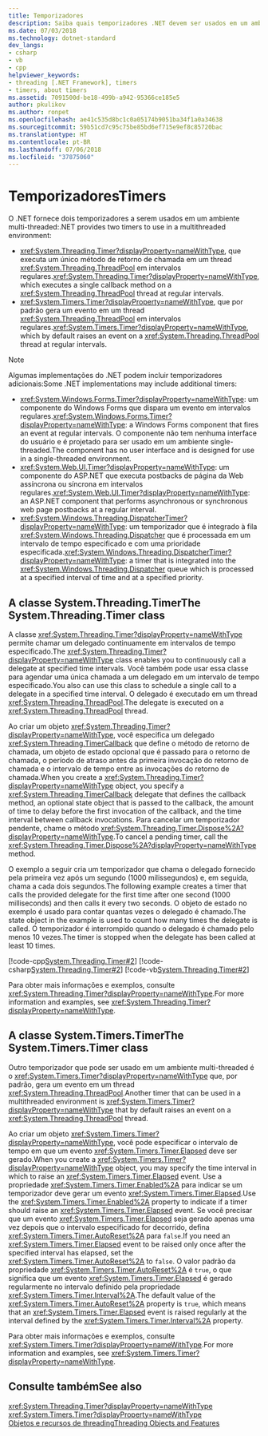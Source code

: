 ```yaml
---
title: Temporizadores
description: Saiba quais temporizadores .NET devem ser usados em um ambiente multi-threaded.
ms.date: 07/03/2018
ms.technology: dotnet-standard
dev_langs:
- csharp
- vb
- cpp
helpviewer_keywords:
- threading [.NET Framework], timers
- timers, about timers
ms.assetid: 7091500d-be18-499b-a942-95366ce185e5
author: pkulikov
ms.author: ronpet
ms.openlocfilehash: ae41c535d8bc1c0a05174b9051ba34f1a0a34638
ms.sourcegitcommit: 59b51cd7c95c75be85bd6ef715e9ef8c85720bac
ms.translationtype: HT
ms.contentlocale: pt-BR
ms.lasthandoff: 07/06/2018
ms.locfileid: "37875060"
---
```

# <a name="timers"></a><span data-ttu-id="5a886-103">Temporizadores</span><span class="sxs-lookup"><span data-stu-id="5a886-103">Timers</span></span>

<span data-ttu-id="5a886-104">O .NET fornece dois temporizadores a serem usados em um ambiente multi-threaded:</span><span class="sxs-lookup"><span data-stu-id="5a886-104">.NET provides two timers to use in a multithreaded environment:</span></span>

- <span data-ttu-id="5a886-105"><xref:System.Threading.Timer?displayProperty=nameWithType>, que executa um único método de retorno de chamada em um thread <xref:System.Threading.ThreadPool> em intervalos regulares.</span><span class="sxs-lookup"><span data-stu-id="5a886-105"><xref:System.Threading.Timer?displayProperty=nameWithType>, which executes a single callback method on a <xref:System.Threading.ThreadPool> thread at regular intervals.</span></span>
- <span data-ttu-id="5a886-106"><xref:System.Timers.Timer?displayProperty=nameWithType>, que por padrão gera um evento em um thread <xref:System.Threading.ThreadPool> em intervalos regulares.</span><span class="sxs-lookup"><span data-stu-id="5a886-106"><xref:System.Timers.Timer?displayProperty=nameWithType>, which by default raises an event on a <xref:System.Threading.ThreadPool> thread at regular intervals.</span></span>

> [!NOTE]
> <span data-ttu-id="5a886-107">Algumas implementações do .NET podem incluir temporizadores adicionais:</span><span class="sxs-lookup"><span data-stu-id="5a886-107">Some .NET implementations may include additional timers:</span></span>
>
> - <span data-ttu-id="5a886-108"><xref:System.Windows.Forms.Timer?displayProperty=nameWithType>: um componente do Windows Forms que dispara um evento em intervalos regulares.</span><span class="sxs-lookup"><span data-stu-id="5a886-108"><xref:System.Windows.Forms.Timer?displayProperty=nameWithType>: a Windows Forms component that fires an event at regular intervals.</span></span> <span data-ttu-id="5a886-109">O componente não tem nenhuma interface do usuário e é projetado para ser usado em um ambiente single-threaded.</span><span class="sxs-lookup"><span data-stu-id="5a886-109">The component has no user interface and is designed for use in a single-threaded environment.</span></span>  
> - <span data-ttu-id="5a886-110"><xref:System.Web.UI.Timer?displayProperty=nameWithType>: um componente do ASP.NET que executa postbacks de página da Web assíncrona ou síncrona em intervalos regulares.</span><span class="sxs-lookup"><span data-stu-id="5a886-110"><xref:System.Web.UI.Timer?displayProperty=nameWithType>: an ASP.NET component that performs asynchronous or synchronous web page postbacks at a regular interval.</span></span>
> - <span data-ttu-id="5a886-111"><xref:System.Windows.Threading.DispatcherTimer?displayProperty=nameWithType>: um temporizador que é integrado à fila <xref:System.Windows.Threading.Dispatcher> que é processada em um intervalo de tempo especificado e com uma prioridade especificada.</span><span class="sxs-lookup"><span data-stu-id="5a886-111"><xref:System.Windows.Threading.DispatcherTimer?displayProperty=nameWithType>: a timer that is integrated into the <xref:System.Windows.Threading.Dispatcher> queue which is processed at a specified interval of time and at a specified priority.</span></span>

## <a name="the-systemthreadingtimer-class"></a><span data-ttu-id="5a886-112">A classe System.Threading.Timer</span><span class="sxs-lookup"><span data-stu-id="5a886-112">The System.Threading.Timer class</span></span>

<span data-ttu-id="5a886-113">A classe <xref:System.Threading.Timer?displayProperty=nameWithType> permite chamar um delegado continuamente em intervalos de tempo especificado.</span><span class="sxs-lookup"><span data-stu-id="5a886-113">The <xref:System.Threading.Timer?displayProperty=nameWithType> class enables you to continuously call a delegate at specified time intervals.</span></span> <span data-ttu-id="5a886-114">Você também pode usar essa classe para agendar uma única chamada a um delegado em um intervalo de tempo especificado.</span><span class="sxs-lookup"><span data-stu-id="5a886-114">You also can use this class to schedule a single call to a delegate in a specified time interval.</span></span> <span data-ttu-id="5a886-115">O delegado é executado em um thread <xref:System.Threading.ThreadPool>.</span><span class="sxs-lookup"><span data-stu-id="5a886-115">The delegate is executed on a <xref:System.Threading.ThreadPool> thread.</span></span>

<span data-ttu-id="5a886-116">Ao criar um objeto <xref:System.Threading.Timer?displayProperty=nameWithType>, você especifica um delegado <xref:System.Threading.TimerCallback> que define o método de retorno de chamada, um objeto de estado opcional que é passado para o retorno de chamada, o período de atraso antes da primeira invocação do retorno de chamada e o intervalo de tempo entre as invocações do retorno de chamada.</span><span class="sxs-lookup"><span data-stu-id="5a886-116">When you create a <xref:System.Threading.Timer?displayProperty=nameWithType> object, you specify a <xref:System.Threading.TimerCallback> delegate that defines the callback method, an optional state object that is passed to the callback, the amount of time to delay before the first invocation of the callback, and the time interval between callback invocations.</span></span> <span data-ttu-id="5a886-117">Para cancelar um temporizador pendente, chame o método <xref:System.Threading.Timer.Dispose%2A?displayProperty=nameWithType>.</span><span class="sxs-lookup"><span data-stu-id="5a886-117">To cancel a pending timer, call the <xref:System.Threading.Timer.Dispose%2A?displayProperty=nameWithType> method.</span></span>

<span data-ttu-id="5a886-118">O exemplo a seguir cria um temporizador que chama o delegado fornecido pela primeira vez após um segundo (1000 milissegundos) e, em seguida, chama a cada dois segundos.</span><span class="sxs-lookup"><span data-stu-id="5a886-118">The following example creates a timer that calls the provided delegate for the first time after one second (1000 milliseconds) and then calls it every two seconds.</span></span> <span data-ttu-id="5a886-119">O objeto de estado no exemplo é usado para contar quantas vezes o delegado é chamado.</span><span class="sxs-lookup"><span data-stu-id="5a886-119">The state object in the example is used to count how many times the delegate is called.</span></span> <span data-ttu-id="5a886-120">O temporizador é interrompido quando o delegado é chamado pelo menos 10 vezes.</span><span class="sxs-lookup"><span data-stu-id="5a886-120">The timer is stopped when the delegate has been called at least 10 times.</span></span>

[!code-cpp[System.Threading.Timer#2](../../../samples/snippets/cpp/VS_Snippets_CLR_System/system.Threading.Timer/CPP/source2.cpp#2)]
[!code-csharp[System.Threading.Timer#2](../../../samples/snippets/csharp/VS_Snippets_CLR_System/system.Threading.Timer/CS/source2.cs#2)]
[!code-vb[System.Threading.Timer#2](../../../samples/snippets/visualbasic/VS_Snippets_CLR_System/system.Threading.Timer/VB/source2.vb#2)]

<span data-ttu-id="5a886-121">Para obter mais informações e exemplos, consulte <xref:System.Threading.Timer?displayProperty=nameWithType>.</span><span class="sxs-lookup"><span data-stu-id="5a886-121">For more information and examples, see <xref:System.Threading.Timer?displayProperty=nameWithType>.</span></span>

## <a name="the-systemtimerstimer-class"></a><span data-ttu-id="5a886-122">A classe System.Timers.Timer</span><span class="sxs-lookup"><span data-stu-id="5a886-122">The System.Timers.Timer class</span></span>

<span data-ttu-id="5a886-123">Outro temporizador que pode ser usado em um ambiente multi-threaded é o <xref:System.Timers.Timer?displayProperty=nameWithType> que, por padrão, gera um evento em um thread <xref:System.Threading.ThreadPool>.</span><span class="sxs-lookup"><span data-stu-id="5a886-123">Another timer that can be used in a multithreaded environment is <xref:System.Timers.Timer?displayProperty=nameWithType> that by default raises an event on a <xref:System.Threading.ThreadPool> thread.</span></span>

<span data-ttu-id="5a886-124">Ao criar um objeto <xref:System.Timers.Timer?displayProperty=nameWithType>, você pode especificar o intervalo de tempo em que um evento <xref:System.Timers.Timer.Elapsed> deve ser gerado.</span><span class="sxs-lookup"><span data-stu-id="5a886-124">When you create a <xref:System.Timers.Timer?displayProperty=nameWithType> object, you may specify the time interval in which to raise an <xref:System.Timers.Timer.Elapsed> event.</span></span> <span data-ttu-id="5a886-125">Use a propriedade <xref:System.Timers.Timer.Enabled%2A> para indicar se um temporizador deve gerar um evento <xref:System.Timers.Timer.Elapsed>.</span><span class="sxs-lookup"><span data-stu-id="5a886-125">Use the <xref:System.Timers.Timer.Enabled%2A> property to indicate if a timer should raise an <xref:System.Timers.Timer.Elapsed> event.</span></span> <span data-ttu-id="5a886-126">Se você precisar que um evento <xref:System.Timers.Timer.Elapsed> seja gerado apenas uma vez depois que o intervalo especificado for decorrido, defina <xref:System.Timers.Timer.AutoReset%2A> para `false`.</span><span class="sxs-lookup"><span data-stu-id="5a886-126">If you need an <xref:System.Timers.Timer.Elapsed> event to be raised only once after the specified interval has elapsed, set the <xref:System.Timers.Timer.AutoReset%2A> to `false`.</span></span> <span data-ttu-id="5a886-127">O valor padrão da propriedade <xref:System.Timers.Timer.AutoReset%2A> é `true`, o que significa que um evento <xref:System.Timers.Timer.Elapsed> é gerado regularmente no intervalo definido pela propriedade <xref:System.Timers.Timer.Interval%2A>.</span><span class="sxs-lookup"><span data-stu-id="5a886-127">The default value of the <xref:System.Timers.Timer.AutoReset%2A> property is `true`, which means that an <xref:System.Timers.Timer.Elapsed> event is raised regularly at the interval defined by the <xref:System.Timers.Timer.Interval%2A> property.</span></span>

<span data-ttu-id="5a886-128">Para obter mais informações e exemplos, consulte <xref:System.Timers.Timer?displayProperty=nameWithType>.</span><span class="sxs-lookup"><span data-stu-id="5a886-128">For more information and examples, see <xref:System.Timers.Timer?displayProperty=nameWithType>.</span></span>
  
## <a name="see-also"></a><span data-ttu-id="5a886-129">Consulte também</span><span class="sxs-lookup"><span data-stu-id="5a886-129">See also</span></span>

 <xref:System.Threading.Timer?displayProperty=nameWithType>  
 <xref:System.Timers.Timer?displayProperty=nameWithType>  
 [<span data-ttu-id="5a886-130">Objetos e recursos de threading</span><span class="sxs-lookup"><span data-stu-id="5a886-130">Threading Objects and Features</span></span>](threading-objects-and-features.md)
